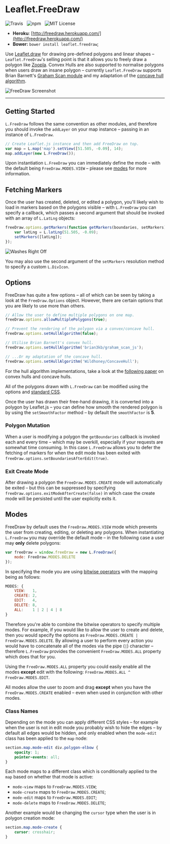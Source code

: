 Leaflet.FreeDraw
================

![Travis](http://img.shields.io/travis/Wildhoney/Leaflet.FreeDraw.svg?style=flat)
&nbsp;
![npm](http://img.shields.io/npm/v/leaflet.freedraw.svg?style=flat)
&nbsp;
![MIT License](http://img.shields.io/badge/license-MIT-lightgrey.svg?style=flat)

* **Heroku**: [http://freedraw.herokuapp.com/](http://freedraw.herokuapp.com/)
* **Bower:** `bower install leaflet.freedraw`;

Use [Leaflet.draw](https://github.com/Leaflet/Leaflet.draw) for drawing pre-defined polygons and linear shapes &ndash; `Leaflet.FreeDraw`'s selling point is that it allows you to freely draw a polygon like [Zoopla](http://www.zoopla.co.uk/for-sale/map/property/london/?include_retirement_homes=true&include_shared_ownership=true&new_homes=include&q=London&results_sort=newest_listings&search_source=home&pn=1&view_type=map). Convex Hulls are also supported to normalise polygons when users draw an insane polygon &ndash; currently `Leaflet.FreeDraw` supports Brian Barnett's [Graham Scan module](https://github.com/brian3kb/graham_scan_js) and my adaptation of the [concave hull algorithm](https://github.com/Wildhoney/ConcaveHull).

![FreeDraw Screenshot](http://i.imgur.com/aCt4xCf.png)

---

## Getting Started

`L.FreeDraw` follows the same convention as other modules, and therefore you should invoke the `addLayer` on your map instance &ndash; passing in an instance of `L.FreeDraw`.

```javascript
// Create Leaflet.js instance and then add FreeDraw on top.
var map = L.map('map').setView([51.505, -0.09], 14);
map.addLayer(new L.FreeDraw());
```

Upon instantiation `L.FreeDraw` you can immediately define the mode &ndash; with the default being `FreeDraw.MODES.VIEW` &ndash; please see [modes](#modes) for more information.

## Fetching Markers

Once the user has created, deleted, or edited a polygon, you'll likely wish to load in markers based on the polygons visible &ndash; with `L.FreeDraw` you can specify a callback, which passes a second argument that should be invoked with an array of `L.LatLng` objects:

```javascript
freeDraw.options.getMarkers(function getMarkers(boundaries, setMarkers) {
    var latLng = L.latLng(51.505, -0.09);
    setMarkers([latLng]);
});
```

![Washes Right Off](http://images1.fanpop.com/images/photos/2500000/Calvin-and-Hobbes-Comic-Strips-calvin-and-hobbes-2509598-600-191.gif)

You may also use the second argument of the `setMarkers` resolution method to specify a custom `L.DivIcon`.

## Options

FreeDraw has quite a few options &ndash; all of which can be seen by taking a look at the `FreeDraw.Options` object. However, there are certain options that you are likely to use more than others.

```javascript
// Allow the user to define multiple polygons on one map.
freeDraw.options.allowMultiplePolygons(true);

// Prevent the rendering of the polygon via a convex/concave hull.
freeDraw.options.setHullAlgorithm(false);

// Utilise Brian Barnett's convex hull.
freeDraw.options.setHullAlgorithm('brian3kb/graham_scan_js');

// ...Or my adaptation of the concave hull.
freeDraw.options.setHullAlgorithm('Wildhoney/ConcaveHull');
```

For the hull algorithm implementations, take a look at the [following paper](http://ubicomp.algoritmi.uminho.pt/local/concavehull.html) on convex hulls and concave hulls.

All of the polygons drawn with `L.FreeDraw` can be modified using the options and [standard CSS](http://tutorials.jenkov.com/svg/svg-and-css.html).

Once the user has drawn their free-hand drawing, it is converted into a polygon by Leaflet.js &ndash; you can define how smooth the rendered polygon is by using the `setSmoothFactor` method &ndash; by default the `smoothFactor` is **5**.

### Polygon Mutation

When a user is modifying a polygon the `getBoundaries` callback is invoked each and every time &ndash; which may be overkill, especially if your requests are somewhat time consuming. In this case `L.FreeDraw` allows you to defer the fetching of markers for when the edit mode has been exited with `freeDraw.options.setBoundariesAfterEdit(true)`.

### Exit Create Mode

After drawing a polygon the `FreeDraw.MODES.CREATE` mode will automatically be exited &ndash; but this can be suppressed by specifying `freeDraw.options.exitModeAfterCreate(false)` in which case the create mode will be persisted until the user explicitly exits it.

## Modes

FreeDraw by default uses the `FreeDraw.MODES.VIEW` mode which prevents the user from creating, editing, or deleting any polygons. When instantiating `L.FreeDraw` you may override the default mode &ndash; in the following case a user may **only** delete polygons:

```javascript
var freeDraw = window.freeDraw = new L.FreeDraw({
    mode: FreeDraw.MODES.DELETE
});
```

In specifying the mode you are using [bitwise operators](http://en.wikipedia.org/wiki/Bitwise_operation) with the mapping being as follows:

```javascript
MODES: {
    VIEW:   1,
    CREATE: 2,
    EDIT:   4,
    DELETE: 8,
    ALL:    1 | 2 | 4 | 8
}
```

Therefore you're able to combine the bitwise operators to specify multiple modes. For example, if you would like to allow the user to create and delete, then you would specify the options as `FreeDraw.MODES.CREATE | FreeDraw.MODES.DELETE`. By allowing a user to perform every action you would have to concatenate all of the modes via the pipe (`|`) character &ndash; therefore `L.FreeDraw` provides the convenient `FreeDraw.MODES.ALL` property which does that for you.

Using the `FreeDraw.MODES.ALL` property you could easily enable all the modes **except** edit with the following: `FreeDraw.MODES.ALL ^ FreeDraw.MODES.EDIT`.

All modes allow the user to zoom and drag **except** when you have the `FreeDraw.MODES.CREATE` enabled &ndash; even when used in conjunction with other modes.

### Class Names

Depending on the mode you can apply different CSS styles &ndash; for example when the user is not in edit mode you probably wish to hide the edges &ndash; by default all edges would be hidden, and only enabled when the `mode-edit` class has been applied to the `map` node:

```css
section.map.mode-edit div.polygon-elbow {
    opacity: 1;
    pointer-events: all;
}
```

Each mode maps to a different class which is conditionally applied to the `map` based on whether that mode is active:

 * `mode-view` maps to `FreeDraw.MODES.VIEW`;
 * `mode-create` maps to `FreeDraw.MODES.CREATE`;
 * `mode-edit` maps to `FreeDraw.MODES.EDIT`;
 * `mode-delete` maps to `FreeDraw.MODES.DELETE`;
 
Another example would be changing the `cursor` type when the user is in polygon creation mode:

```css
section.map.mode-create {
    cursor: crosshair;
}
```